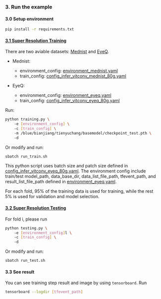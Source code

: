 ### 3. Run the example
#### 3.0 Setup environment
```bash
pip install -r requirements.txt
```

#### [3.1 Super Resolution Training](./training.py)

There are two aviable datasets: [Mednist](./config/environment_mednist.yaml) and [EyeQ](./config/environment_eyeq.yaml).

- Mednist:
    - environment_config: [environment_mednist.yaml](./config/environment_mednist.yaml)
    - train_config: [config_infer_vitconv_mednist_80g.yaml](./config/config_infer_vitconv_mednist_80g.yaml)

- EyeQ:
    - environment_config: [environment_eyeq.yaml](./config/environment_eyeq.yaml)
    - train_config: [config_infer_vitconv_eyeq_80g.yaml](./config/config_infer_vitconv_eyeq_80g.yaml)

Run:
```bash
python training.py \ 
    -e [environment_config] \ 
    -c [train_config] \ 
    -m /blue/bianjiang/tienyuchang/basemodel/checkpoint_test.pth \ 
    -d
```
Or modify and run:
```bash
sbatch run_train.sh
```

This python script uses batch size and patch size defined in [config_infer_vitconv_eyeq_80g.yaml](./config/config_infer_vitconv_eyeq_80g.yaml).
The environment config include train/test model_path, data_base_dir, data_list_file_path, tfevent_path, and result_list_file_path defined in [environment_eyeq.yaml](./config/environment_eyeq.yaml).

For each fold, 95% of the training data is used for training, while the rest 5% is used for validation and model selection.

#### [3.2 Super Resolution Testing](./testing.py)

For fold i, please run
```bash
python testing.py \ 
    -e [environment_config]l \ 
    -c [train_config] \ 
    -d
```
Or modify and run:
```bash
sbatch run_test.sh
```

#### 3.3 See result
You can see training step result and image by using `tensorboard`.
Run
```bash
tensorboard --logdir [tfevent_path]
```